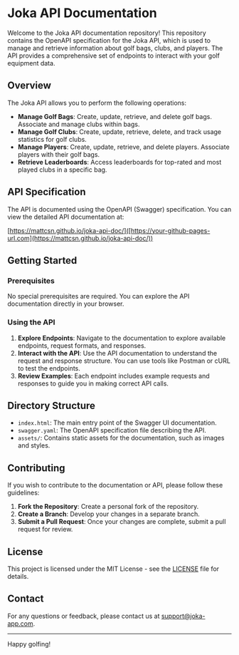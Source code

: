 # Joka API Documentation

Welcome to the Joka API documentation repository! This repository contains the OpenAPI specification for the Joka API, which is used to manage and retrieve information about golf bags, clubs, and players. The API provides a comprehensive set of endpoints to interact with your golf equipment data.

## Overview

The Joka API allows you to perform the following operations:

- **Manage Golf Bags**: Create, update, retrieve, and delete golf bags. Associate and manage clubs within bags.
- **Manage Golf Clubs**: Create, update, retrieve, delete, and track usage statistics for golf clubs.
- **Manage Players**: Create, update, retrieve, and delete players. Associate players with their golf bags.
- **Retrieve Leaderboards**: Access leaderboards for top-rated and most played clubs in a specific bag.

## API Specification

The API is documented using the OpenAPI (Swagger) specification. You can view the detailed API documentation at:

[https://mattcsn.github.io/joka-api-doc/]([https://your-github-pages-url.com](https://mattcsn.github.io/joka-api-doc/))

## Getting Started

### Prerequisites

No special prerequisites are required. You can explore the API documentation directly in your browser.

### Using the API

1. **Explore Endpoints**: Navigate to the documentation to explore available endpoints, request formats, and responses.
2. **Interact with the API**: Use the API documentation to understand the request and response structure. You can use tools like Postman or cURL to test the endpoints.
3. **Review Examples**: Each endpoint includes example requests and responses to guide you in making correct API calls.

## Directory Structure

- `index.html`: The main entry point of the Swagger UI documentation.
- `swagger.yaml`: The OpenAPI specification file describing the API.
- `assets/`: Contains static assets for the documentation, such as images and styles.

## Contributing

If you wish to contribute to the documentation or API, please follow these guidelines:

1. **Fork the Repository**: Create a personal fork of the repository.
2. **Create a Branch**: Develop your changes in a separate branch.
3. **Submit a Pull Request**: Once your changes are complete, submit a pull request for review.

## License

This project is licensed under the MIT License - see the [LICENSE](LICENSE) file for details.

## Contact

For any questions or feedback, please contact us at [support@joka-app.com](mailto:support@joka-app.com).

---

Happy golfing!
